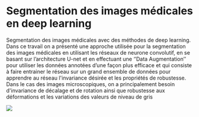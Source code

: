 # Segmentation des images médicales en deep learning 
Segmentation des images médicales avec des méthodes de deep learning.
Dans ce travail on a présenté une approche utilisée pour la segmentation des images médicales en utilisant les réseaux de neurone convolutif, en se basant sur l’architecture U-net et en effectuant une ‘’Data Augmentation’’ pour utiliser les données annotées d’une façon plus efficace et qui consiste à faire entrainer le réseau sur un grand ensemble de données pour apprendre au réseau l'invariance désirée et les propriétés de robustesse. Dans le cas des images microscopiques, on a principalement besoin d'invariance de décalage et de rotation ainsi que robustesse aux déformations et les variations des valeurs de niveau de gris


![](https://github.com/djalil-asmd/segmentation-image-medical/blob/master/image.jpg)
